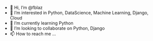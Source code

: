 - 👋 Hi, I’m @fblaz
- 👀 I’m interested in Python, DataScience, Machine Learning, Django, Cloud
- 🌱 I’m currently learning Python
- 💞️ I’m looking to collaborate on Python, Django
- 📫 How to reach me ...

<!---
fblaz/fblaz is a ✨ special ✨ repository because its `README.md` (this file) appears on your GitHub profile.
You can click the Preview link to take a look at your changes.
--->
